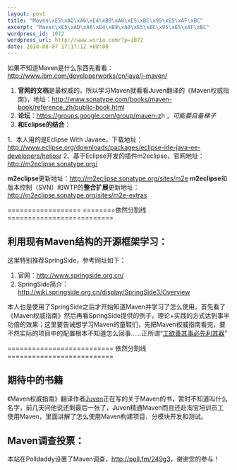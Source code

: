 ```yaml
--- 
layout: post
title: "Maven\xE5\xAD\xA6\xE4\xB9\xA0\xE5\xBC\x95\xE5\xAF\xBC"
excerpt: "Maven\xE5\xAD\xA6\xE4\xB9\xA0\xE5\xBC\x95\xE5\xAF\xBC"
wordpress_id: 1072
wordpress_url: http://www.wsria.com/?p=1072
date: 2010-08-07 17:17:12 +08:00
---
```

如果不知道Maven是什么东西先看看：<a href="http://www.ibm.com/developerworks/cn/java/j-maven/">http://www.ibm.com/developerworks/cn/java/j-maven/</a>
<ol>
	<li><strong>官网的文档</strong>是最权威的，所以学习Maven就看看Juven翻译的《Maven权威指南》，地址：<a href="http://www.sonatype.com/books/maven-book/reference_zh/public-book.html">http://www.sonatype.com/books/maven-book/reference_zh/public-book.html</a></li>
	<li><strong>论坛</strong>：<a title="Maven中文论坛" href="https://groups.google.com/group/maven-z" target="_blank">https://groups.google.com/group/maven-z</a>h ，<em>可能要自备梯子</em></li>
	<li><strong>和Eclipse的结合</strong>：</li>
</ol>
1、本人用的是Eclipse With Javaee，下载地址：<a href="http://www.eclipse.org/downloads/packages/eclipse-ide-java-ee-developers/heliosr">http://www.eclipse.org/downloads/packages/eclipse-ide-java-ee-developers/heliosr</a>
2、基于Eclipse开发的插件m2eclipse，官网地址：<a href="http://m2eclipse.sonatype.org/">http://m2eclipse.sonatype.org/</a>

<strong>m2eclipse</strong>更新地址：<a href="http://m2eclipse.sonatype.org/sites/m2e">http://m2eclipse.sonatype.org/sites/m2e</a>
<strong>m2eclipse</strong>和版本控制（SVN）和WTP的<strong>整合扩展</strong>更新地址：<a href="http://m2eclipse.sonatype.org/sites/m2e-extras">http://m2eclipse.sonatype.org/sites/m2e-extras</a>

================== ========依然分割线 ==========================
<h2>利用现有Maven结构的开源框架学习：</h2>
这里特别推荐SpringSide，参考网址如下：
<ol>
	<li>官网：<a href="http://www.springside.org.cn/">http://www.springside.org.cn/</a></li>
	<li>SpringSide简介：<a href="http://wiki.springside.org.cn/display/SpringSide3/Overview">http://wiki.springside.org.cn/display/SpringSide3/Overview</a></li>
</ol>
本人也是使用了SpringSide之后才开始知道Maven并学习了怎么使用，首先看了《Maven权威指南》然后再看SpringSide提供的例子，理论+实践的方式达到事半功倍的效果；这里要告诫想学习Maven的童鞋们，先把Maven权威指南看完，要不然实际的项目中的配置根本不知道怎么回事……正所谓“<a href="http://www.wsria.com/archives/1026" target="_blank">工欲善其事必先利其器</a>”

========================== 依然分割线 ==========================
<h2>期待中的书籍</h2>
《Maven权威指南》翻译作者<a title="JuvenXu" href="http://www.juvenxu.com/" target="_blank">Juven</a>正在写的关于Maven的书，暂时不知道叫什么名字，前几天问他说还剩最后一张了，Juven精通Maven而且还赴淘宝培训员工使用Maven，里面讲解了怎么使用Maven构建项目、分模块开发和测试。
<h2>Maven调查投票：</h2>
本站在Polldaddy设置了Maven调查，<a href="http://poll.fm/249g3" target="_blank">http://poll.fm/249g3</a>，谢谢您的参与！
